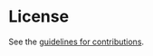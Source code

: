 # License

See the
[guidelines for contributions](https://github.com/cfrg/draft-irtf-cfrg-voprf/blob/master/CONTRIBUTING.md).
